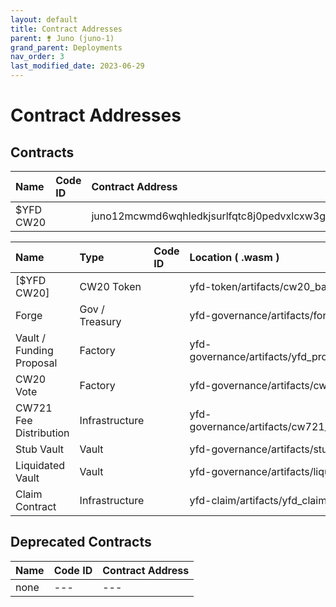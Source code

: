 ```yaml
---
layout: default
title: Contract Addresses
parent: ⚵ Juno (juno-1)
grand_parent: Deployments
nav_order: 3
last_modified_date: 2023-06-29
---
```


# Contract Addresses

## Contracts

| Name      | Code ID | Contract Address |
|:----------|:--------|:------------------------------------------------------------------|
| $YFD CW20 |     | juno12mcwmd6wqhledkjsurlfqtc8j0pedvxlcxw3gs4kh2qf808ehehsen8nmw  |

| Name                     |    Type         | Code ID | Location ( .wasm ) |
|:-------------------------|:----------------|:--------|:-----------------------------------------------|
| [$YFD CW20]         | CW20 Token      |     | yfd-token/artifacts/cw20_base                  |
| Forge                    | Gov / Treasury  |     | yfd-governance/artifacts/forge_contract        |
| Vault / Funding Proposal | Factory         |     | yfd-governance/artifacts/yfd_proposal_contract |
| CW20 Vote                | Factory         |     | yfd-governance/artifacts/cw20_vote             |
| CW721 Fee Distribution   | Infrastructure  |     | yfd-governance/artifacts/cw721_fee_distribution|
| Stub Vault               | Vault           |     | yfd-governance/artifacts/stub_vault            |
| Liquidated Vault         | Vault           |     | yfd-governance/artifacts/liquidated_vault      |
| Claim Contract           | Infrastructure  |     | yfd-claim/artifacts/yfd_claim                  |


## Deprecated Contracts

| Name      | Code ID | Contract Address |
|:----------|:--------|:------------------------------------------------------------------|
|  none | --- | --- |